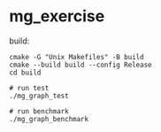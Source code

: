 # mg_exercise

build:
```
cmake -G "Unix Makefiles" -B build
cmake --build build --config Release
cd build

# run test
./mg_graph_test

# run benchmark
./mg_graph_benchmark
```
